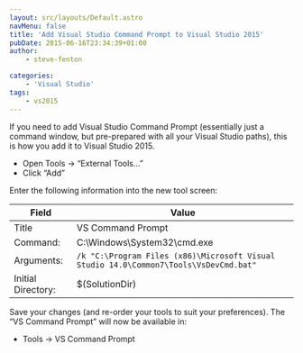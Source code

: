 ```yaml
---
layout: src/layouts/Default.astro
navMenu: false
title: 'Add Visual Studio Command Prompt to Visual Studio 2015'
pubDate: 2015-06-16T23:34:39+01:00
author:
    - steve-fenton

categories:
    - 'Visual Studio'
tags:
    - vs2015
---
```


If you need to add Visual Studio Command Prompt (essentially just a command window, but pre-prepared with all your Visual Studio paths), this is how you add it to Visual Studio 2015.

- Open Tools -&gt; “External Tools…”
- Click “Add”

Enter the following information into the new tool screen:

| Field | Value |
|---|---|
| Title | VS Command Prompt |
| Command: | C:\\Windows\\System32\\cmd.exe |
| Arguments: | `/k "C:\Program Files (x86)\Microsoft Visual Studio 14.0\Common7\Tools\VsDevCmd.bat"` |
| Initial Directory: | $(SolutionDir) |

Save your changes (and re-order your tools to suit your preferences). The “VS Command Prompt” will now be available in:

- Tools -&gt; VS Command Prompt